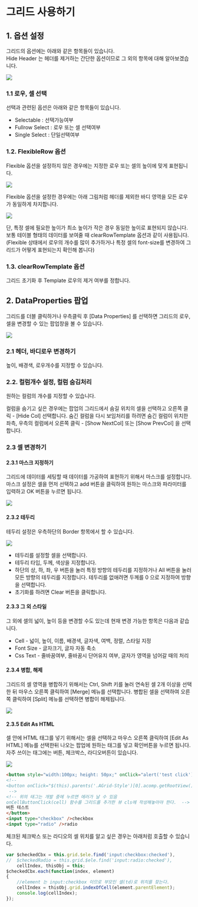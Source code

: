<!-- AGrid 사용 메뉴얼
 -->

# 그리드 사용하기

<!-- [샘플 프로젝트 다운로드하기]() - 현재는 없음 -->

## 1. 옵션 설정

그리드의 옵션에는 아래와 같은 항목들이 있습니다. 
<br/>Hide Header 는 헤더를 제거하는 간단한 옵션이므로 그 외의 항목에 대해 알아보겠습니다.

![](./image/agrid_option.png)

### 1.1 로우, 셀 선택

선택과 관련된 옵션은 아래와 같은 항목들이 있습니다.
- Selectable : 선택가능여부
- Fullrow Select : 로우 또는 셀 선택여부
- Single Select : 단일선택여부

### 1.2. FlexibleRow 옵션

Flexible 옵션을 설정하지 않은 경우에는 지정한 로우 또는 셀의 높이에 맞게 표현됩니다.

![](./image/agrid_option_flexible_n.png)

Flexible 옵션을 설정한 경우에는 아래 그림처럼 헤더를 제외한 바디 영역을 모든 로우가 동일하게 차지합니다. 

![](./image/agrid_option_flexible_y.png)

단, 특정 셀에 필요한 높이가 최소 높이가 작은 경우 동일한 높이로 표현되지 않습니다.
<br/>보통 테이블 형태의 데이터를 보여줄 때 clearRowTemplate 옵션과 같이 사용됩니다.
<br/>(Flexible 상태에서 로우의 개수를 많이 추가하거나 특정 셀의 font-size를 변경하여 그리드가 어떻게 표현되는지 확인해 봅니다)

### 1.3. clearRowTemplate 옵션

그리드 초기화 후 Template 로우의 제거 여부를 정합니다.

## 2. DataProperties 팝업

그리드를 더블 클릭하거나 우측클릭 후 [Data Properties] 를 선택하면 그리드의 로우, 셀을 변경할 수 있는 팝업창을 볼 수 있습니다.

![](./image/agrid_properties.png)

### 2.1 헤더, 바디로우 변경하기

높이, 배경색, 로우개수를 지정할 수 있습니다.

### 2.2. 컬럼개수 설정, 컬럼 숨김처리

원하는 컬럼의 개수를 지정할 수 있습니다.

컬럼을 숨기고 싶은 경우에는 팝업의 그리드에서 숨길 위치의 셀을 선택하고 오른쪽 클릭 - [Hide Col] 선택합니다. 숨긴 컬럼을 다시 보임처리를 하려면 숨긴 컬럼이 위치한 좌측, 우측의 컬럼에서 오른쪽 클릭 - [Show NextCol] 또는 [Show PrevCol] 을 선택합니다.

### 2.3 셀 변경하기

#### 2.3.1 마스크 지정하기
그리드에 데이터를 세팅할 때 데이터를 가공하여 표현하기 위해서 마스크를 설정합니다. 마스크 설정은 셀을 먼저 선택하고 add 버튼을 클릭하여 원하는 마스크와 파라미터를 입력하고 OK 버튼을 누르면 됩니다.
<!-- <br/>참조 - [마스크 생성하기](./) (현재 없음) -->

![](./image/agrid_properties_mask.png)

#### 2.3.2 테두리
테두리 설정은 우측하단의 Border 항목에서 할 수 있습니다.

![](./image/agrid_properties_border.png)
 - 테두리를 설정할 셀을 선택합니다.
 - 테두리 타입, 두께, 색상을 지정합니다.
 - 하단의 상, 하, 좌, 우 버튼을 눌러 특정 방향의 테두리를 지정하거나 All 버튼을 눌러 모든 방향의 테두리를 지정합니다. 테두리를 없애려면 두께를 0 으로 지정하여 방향을 선택합니다.
 - 초기화를 하려면 Clear 버튼을 클릭합니다.

#### 2.3.3 그 외 스타일
그 외에 셀의 넓이, 높이 등을 변경할 수도 있는데 현재 변경 가능한 항목은 다음과 같습니다.
 - Cell - 넓이, 높이, 이름, 배경색, 글자색, 여백, 정렬, 스타일 지정
 - Font Size - 글자크기, 글자 자동 축소
 - Css Text - 줄바꿈여부, 줄바꿈시 단어유지 여부, 글자가 영역을 넘어갈 때의 처리

#### 2.3.4 병합, 해제

그리드의 셀 영역을 병합하기 위해서는 Ctrl, Shift 키를 눌러 연속된 셀 2개 이상을 선택한 뒤 마우스 오른쪽 클릭하여 [Merge] 메뉴를 선택합니다. 병합된 셀을 선택하여 오른쪽 클릭하여 [Split] 메뉴를 선택하면 병합이 해제됩니다.

![](./image/agrid_properties_merge.png)


#### 2.3.5 Edit As HTML

셀 안에 HTML 태그를 넣기 위해서는 셀을 선택하고 마우스 오른쪽 클릭하여 [Edit As HTML] 메뉴를 선택한뒤 나오는 팝업에 원하는 태그를 넣고 확인버튼을 누르면 됩니다. 자주 쓰이는 태그에는 버튼, 체크박스, 라디오버튼이 있습니다.

![](./image/agrid_properties_html.png)

```html
<button style="width:100px; height: 50px;" onClick="alert('test click');">
<!--
<button onClick="$(this).parents('.AGrid-Style')[0].acomp.getRootView().onCellButtonClick(this.parentElement);">
 -->
<!-- 위의 태그는 개발 중에 누르면 에러가 날 수 있음
onCellButtonClick(cell) 함수를 그리드를 추가한 뷰 cls에 작성해놓아야 한다.  -->
버튼 테스트
</button>
<input type="checkbox" />checkbox
<input type="radio" />radio
 ```

체크된 체크박스 또는 라디오의 셀 위치를 알고 싶은 경우는 아래처럼 호출할 수 있습니다.
```js
var $checkedCbx = this.grid.$ele.find('input:checkbox:checked'),
//  $checkedRadio = this.grid.$ele.find('input:radio:checked'),
    cellIndex, thisObj = this;
$checkedCbx.each(function(index, element)
{
    //element 는 input:checkbox 이므로 부모인 셀(td)로 위치를 찾는다.
    cellIndex = thisObj.grid.indexOfCell(element.parentElement);
    console.log(cellIndex);
});
 ```

